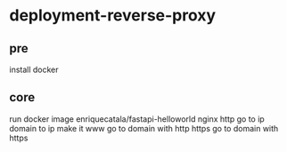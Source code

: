 # deployment-reverse-proxy

## pre

install docker

## core

run docker image enriquecatala/fastapi-helloworld
nginx http
go to ip
domain to ip
make it www
go to domain with http
https
go to domain with https
